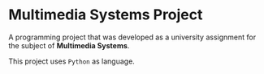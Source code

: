 # Multimedia Systems Project

A programming project that was developed as a university assignment for the subject of **Multimedia Systems**. 

This project uses `Python` as language.
